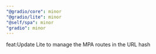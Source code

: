 ```yaml
---
"@gradio/core": minor
"@gradio/lite": minor
"@self/spa": minor
"gradio": minor
---
```


feat:Update Lite to manage the MPA routes in the URL hash
